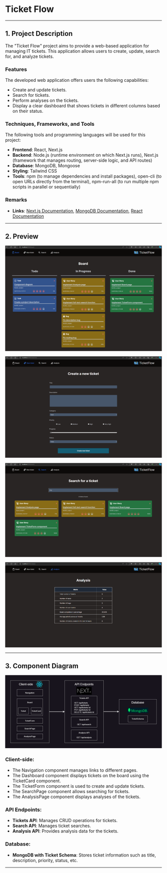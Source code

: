 # Ticket Flow

---

## 1. Project Description

The "Ticket Flow" project aims to provide a web-based application for managing IT tickets. This application allows users to create, update, search for, and analyze tickets.

### Features

The developed web application offers users the following capabilities:

- Create and update tickets.
- Search for tickets.
- Perform analyses on the tickets.
- Display a clear dashboard that shows tickets in different columns based on their status.

### Techniques, Frameworks, and Tools

The following tools and programming languages will be used for this project:

- **Frontend**: React, Next.js
- **Backend**: Node.js (runtime environment on which Next.js runs), Next.js (framework that manages routing, server-side logic, and API routes)
- **Database**: MongoDB, Mongoose
- **Styling**: Tailwind CSS
- **Tools**: npm (to manage dependencies and install packages), open-cli (to open URLs directly from the terminal), npm-run-all (to run multiple npm scripts in parallel or sequentially)

### Remarks

- **Links**: [Next.js Documentation](https://nextjs.org/docs), [MongoDB Documentation](https://docs.mongodb.com/), [React Documentation](https://react.dev/reference/react)

---

## 2. Preview

![Board-page](public/pages_overview/board-page.png)

![New-Ticket-page](public/pages_overview/new-ticket-page.png)

![Search-page](public/pages_overview/search-page.png)

![Analysis-page](public/pages_overview/analysis-page.png)

---

## 3. Component Diagram

![Component Diagram](public/componentdiagram-tf.png)

### Client-side:

- The Navigation component manages links to different pages.
- The Dashboard component displays tickets on the board using the TicketCard component.
- The TicketForm component is used to create and update tickets.
- The SearchPage component allows searching for tickets.
- The AnalysisPage component displays analyses of the tickets.

### API Endpoints:

- **Tickets API**: Manages CRUD operations for tickets.
- **Search API**: Manages ticket searches.
- **Analysis API**: Provides analysis data for the tickets.

### Database:

- **MongoDB with Ticket Schema**: Stores ticket information such as title, description, priority, status, etc.

---
